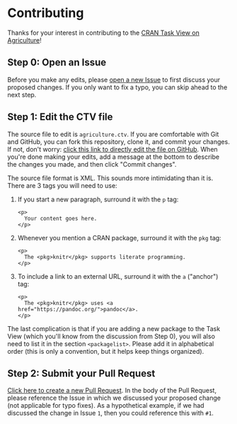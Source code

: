 # Contributing

Thanks for your interest in contributing to the [CRAN Task View on Agriculture][ctv-ag]!

[ctv-ag]: https://cran.r-project.org/view=agriculture

## Step 0: Open an Issue

Before you make any edits, please [open a new Issue][new-issue] to first discuss your proposed changes.
If you only want to fix a typo, you can skip ahead to the next step.

[new-issue]: https://github.com/jpiaskowski/ctv-agriculture/issues/new?template=package_suggestion.md

## Step 1: Edit the CTV file

The source file to edit is `agriculture.ctv`.
If you are comfortable with Git and GitHub, you can fork this repository, clone it, and commit your changes.
If not, don't worry: [click this link to directly edit the file on GitHub](https://github.com/jpiaskowski/ctv-agriculture/edit/master/ReproducibleResearch.ctv).
When you're done making your edits, add a message at the bottom to describe the changes you made, and then click "Commit changes".

The source file format is XML. This sounds more intimidating than it is. There are 3 tags you will need to use:

1. If you start a new paragraph, surround it with the `p` tag:

    ```
    <p>
      Your content goes here.
    </p>
    ```

1. Whenever you mention a CRAN package, surround it with the `pkg` tag:

    ```
    <p>
      The <pkg>knitr</pkg> supports literate programming.
    </p>
    ```

1. To include a link to an external URL, surround it with the `a` ("anchor") tag:

    ```
    <p>
      The <pkg>knitr</pkg> uses <a href="https://pandoc.org/">pandoc</a>.
    </p>
    ```

The last complication is that if you are adding a new package to the Task View (which you'll know from the discussion from Step 0), you will also need to list it in the section `<packagelist>`.
Please add it in alphabetical order (this is only a convention, but it helps keep things organized).

## Step 2: Submit your Pull Request

[Click here to create a new Pull Request][new-pr].
In the body of the Pull Request, please reference the Issue in which we discussed your proposed change (not applicable for typo fixes).
As a hypothetical example, if we had discussed the change in Issue `1`, then you could reference this with `#1`.

[new-pr]: https://github.com/jpiaskowski/ctv-agriculture/compare
